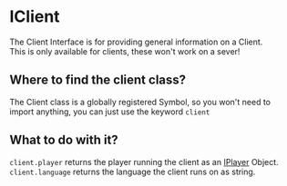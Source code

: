 # IClient

The Client Interface is for providing general information on a Client.  
This is only available for clients, these won't work on a sever!

## Where to find the client class?
The Client class is a globally registered Symbol, so you won't need to import anything, you can just use the keyword `client`

## What to do with it?
`client.player` returns the player running the client as an [IPlayer](/Vanilla/Game/IPlayer) Object.  
`client.language` returns the language the client runs on as string.